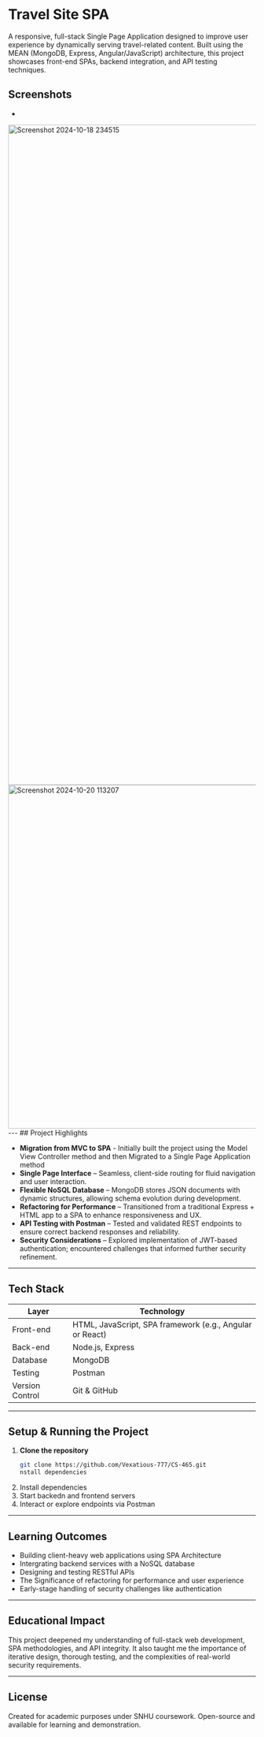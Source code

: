 # Travel Site SPA

A responsive, full-stack Single Page Application designed to improve user experience by dynamically serving travel-related content. Built using the MEAN (MongoDB, Express, Angular/JavaScript) architecture, this project showcases front-end SPAs, backend integration, and API testing techniques.

## Screenshots
-
<img width="2539" height="1341" alt="Screenshot 2024-10-18 234515" src="https://github.com/user-attachments/assets/2040d76b-00ab-475b-b3b7-7b62a07ddef9" />

<img width="1274" height="698" alt="Screenshot 2024-10-20 113207" src="https://github.com/user-attachments/assets/d78c2ecb-b373-4d4f-98ab-12b4f7c27f91" />
---
##  Project Highlights

- **Migration from MVC to SPA** - Initially built the project using the Model View Controller method and then Migrated to a Single Page Application method 
- **Single Page Interface** – Seamless, client-side routing for fluid navigation and user interaction.
- **Flexible NoSQL Database** – MongoDB stores JSON documents with dynamic structures, allowing schema evolution during development.
- **Refactoring for Performance** – Transitioned from a traditional Express + HTML app to a SPA to enhance responsiveness and UX.
- **API Testing with Postman** – Tested and validated REST endpoints to ensure correct backend responses and reliability.
- **Security Considerations** – Explored implementation of JWT-based authentication; encountered challenges that informed further security refinement.

---

##  Tech Stack

| Layer        | Technology        |
|--------------|-------------------|
| Front-end    | HTML, JavaScript, SPA framework (e.g., Angular or React) |
| Back-end     | Node.js, Express  |
| Database     | MongoDB           |
| Testing      | Postman           |
| Version Control | Git & GitHub  |

---

##  Setup & Running the Project

1. **Clone the repository**
   ```bash
   git clone https://github.com/Vexatious-777/CS-465.git
   nstall dependencies

2. Install dependencies
3. Start backedn and frontend servers
4. Interact or explore endpoints via Postman
---
## Learning Outcomes
- Building client-heavy web applications using SPA Architecture
- Intergrating backend services with a NoSQL database
- Designing and testing RESTful APIs
- The Significance of refactoring for performance and user experience
- Early-stage handling of security challenges like authentication
---
## Educational Impact

This project deepened my understanding of full-stack web development, SPA methodologies, and API integrity. It also taught me the importance of iterative design, thorough testing, and the complexities of real-world security requirements.

---
## License
Created for academic purposes under SNHU coursework. Open-source and available for learning and demonstration.




